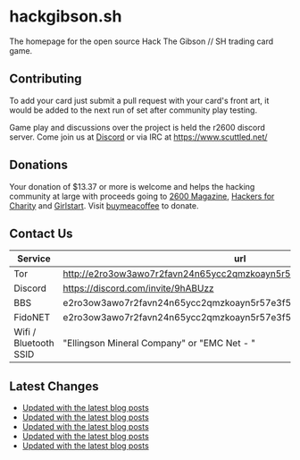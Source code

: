 # hackgibson.sh
The homepage for the open source Hack The Gibson // SH trading card game.


## Contributing

To add your card just submit a pull request with your card's front art, it would be added to the next run of set after community play testing.

Game play and discussions over the project is held the r2600 discord server. Come join us at [Discord](https://discord.com/invite/9hABUzz) or via IRC at https://www.scuttled.net/


## Donations

Your donation of $13.37 or more is welcome and helps the hacking community at large with proceeds going to [2600 Magazine](https://2600.com/), [Hackers for Charity](https://hackersforcharity.org) and [Girlstart](https://girlstart.org).  Visit [buymeacoffee](https://www.buymeacoffee.com/hackgibson.sh) to donate.


## Contact Us

Service | url
-|-
Tor | http://e2ro3ow3awo7r2favn24n65ycc2qmzkoayn5r57e3f56nvjwdcgg32ad.onion
Discord | https://discord.com/invite/9hABUzz
BBS | e2ro3ow3awo7r2favn24n65ycc2qmzkoayn5r57e3f56nvjwdcgg32ad.onion:23
FidoNET | e2ro3ow3awo7r2favn24n65ycc2qmzkoayn5r57e3f56nvjwdcgg32ad.onion:24554
Wifi / Bluetooth SSID | "Ellingson Mineral Company" or "EMC Net - <fidonet address>"

## Latest Changes
<!-- BLOG-POST-LIST:START -->
- [Updated with the latest blog posts](https://github.com/DFW2600/hackgibson.sh/commit/02927a0788ceefd7e057d38bc2b7a08e4cdcda77)
- [Updated with the latest blog posts](https://github.com/DFW2600/hackgibson.sh/commit/8fc190152794d32d34c763f554814e6891f122fb)
- [Updated with the latest blog posts](https://github.com/DFW2600/hackgibson.sh/commit/6cd7a3555c4eff8bf00ff2f019bb3c68abfe2dc0)
- [Updated with the latest blog posts](https://github.com/DFW2600/hackgibson.sh/commit/fa5ee2f41589a69fb68ba39aaf4b68939f023481)
- [Updated with the latest blog posts](https://github.com/DFW2600/hackgibson.sh/commit/dc3ab42d1f536777f9efb6a16d32782b9c73f765)
<!-- BLOG-POST-LIST:END -->
